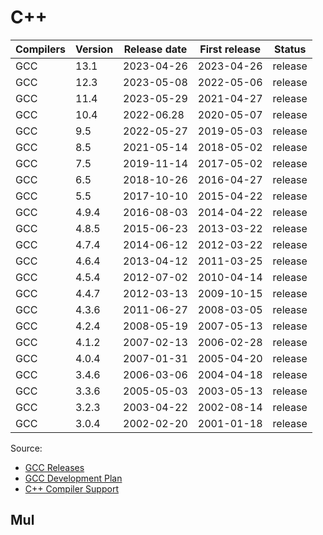 # C++

Compilers | Version | Release date    | First release | Status
------------|---------|-----------------|---------------|-------
 GCC | 13.1 | 2023-04-26 | 2023-04-26 | release
 GCC | 12.3 | 2023-05-08 | 2022-05-06 | release
 GCC | 11.4 | 2023-05-29 | 2021-04-27 | release
 GCC | 10.4 | 2022-06.28 | 2020-05-07 | release
 GCC | 9.5 | 2022-05-27 | 2019-05-03 | release
 GCC | 8.5 | 2021-05-14 | 2018-05-02 | release
 GCC | 7.5 | 2019-11-14 | 2017-05-02 | release
 GCC | 6.5 | 2018-10-26 | 2016-04-27 | release
 GCC | 5.5 | 2017-10-10 | 2015-04-22 | release
 GCC | 4.9.4 | 2016-08-03 | 2014-04-22 | release
 GCC | 4.8.5 | 2015-06-23 | 2013-03-22 | release
 GCC | 4.7.4 | 2014-06-12 | 2012-03-22 | release
 GCC | 4.6.4 | 2013-04-12 | 2011-03-25 | release
 GCC | 4.5.4 | 2012-07-02 | 2010-04-14 | release
 GCC | 4.4.7 | 2012-03-13 | 2009-10-15 | release
 GCC | 4.3.6 | 2011-06-27 | 2008-03-05 | release
 GCC | 4.2.4 | 2008-05-19 | 2007-05-13 | release
 GCC | 4.1.2 | 2007-02-13 | 2006-02-28 | release
 GCC | 4.0.4 | 2007-01-31 | 2005-04-20 | release
 GCC | 3.4.6 | 2006-03-06 | 2004-04-18 | release
 GCC | 3.3.6 | 2005-05-03 | 2003-05-13 | release
 GCC | 3.2.3 | 2003-04-22 | 2002-08-14 | release
 GCC | 3.0.4 | 2002-02-20 | 2001-01-18 | release



Source:
 - [GCC Releases](https://gcc.gnu.org/releases.html)
 - [GCC Development Plan](https://gcc.gnu.org/develop.html)
 - [C++ Compiler Support](https://en.cppreference.com/w/cpp/compiler_support#References)

## Mul